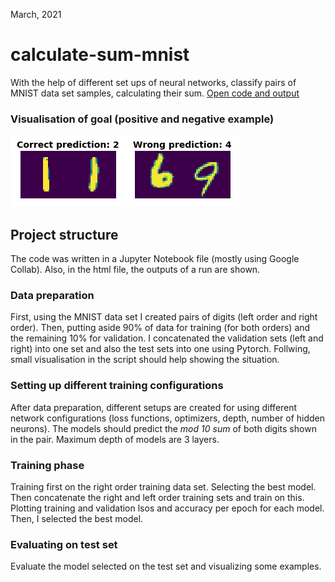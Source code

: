 March, 2021

# calculate-sum-mnist
With the help of different set ups of neural networks, classify pairs of MNIST data set samples, calculating their sum. [Open code and output](https://rawcdn.githack.com/shamalle/calculate-sum-mnist/5d4a125ecb33a21abbc7548b1ec0f9ac75c8c1d6/calculate-sum-mnist.html)

### Visualisation of goal (positive and negative example)

![](images/example_prediction.png )

## Project structure

The code was written in a Jupyter Notebook file (mostly using Google Collab). Also, in the html file, the outputs of a run are shown.


### Data preparation

First, using the MNIST data set I created pairs of digits (left order and right order). Then, putting aside 90% of data for training (for both orders) and the remaining 10% for validation. I concatenated the validation sets (left and right) into one set and also the test sets into one using Pytorch. Follwing, small visualisation in the script should help showing the situation.

### Setting up different training configurations

After data preparation, different setups are created for using different network configurations (loss functions, optimizers, depth, number of hidden neurons). The models should predict the _mod 10 sum_ of both digits shown in the pair. Maximum depth of models are 3 layers.

### Training phase

Training first on the right order training data set. Selecting the best model. Then concatenate the right and left order training sets and train on this. Plotting training and validation lsos and accuracy per epoch for each model. Then, I selected the best model.

### Evaluating on test set

Evaluate the model selected on the test set and visualizing some examples.